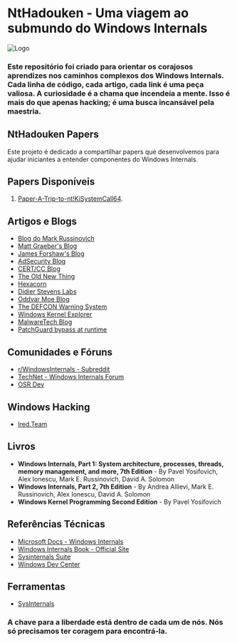 # NtHadouken - Uma viagem ao submundo do Windows Internals
![Logo](https://imgur.com/a/IP7DuB6)
### Este repositório foi criado para orientar os corajosos aprendizes nos caminhos complexos dos Windows Internals. Cada linha de código, cada artigo, cada link é uma peça valiosa. A curiosidade é a chama que incendeia a mente. Isso é mais do que apenas hacking; é uma busca incansável pela maestria.

## NtHadouken Papers

Este projeto é dedicado a compartilhar papers que desenvolvemos para ajudar iniciantes a entender componentes do Windows Internals. 

## Papers Disponíveis

1. [Paper-A-Trip-to-nt!KiSystemCall64](https://github.com/lnt2eh/NtHadouken/blob/main/Papers/Paper-A-trip-to-nt!KiSystemCall64.pdf).

## Artigos e Blogs

- [Blog do Mark Russinovich](https://techcommunity.microsoft.com/t5/windows-blog-archive/bg-p/WindowsInsidersBlog)
- [Matt Graeber's Blog](https://posts.specterops.io/@mattifestation)
- [James Forshaw's Blog](https://tyranidslair.blogspot.com/)
- [AdSecurity Blog](https://adsecurity.org/)
- [CERT/CC Blog](https://insights.sei.cmu.edu/authors/will-dormann/)
- [The Old New Thing](https://devblogs.microsoft.com/oldnewthing/)
- [Hexacorn](https://www.hexacorn.com/blog/)
- [Didier Stevens Labs](https://blog.didierstevens.com/)
- [Oddvar Moe Blog](https://oddvar.moe/)
- [The DEFCON Warning System](https://www.defconwarningsystem.com/)
- [Windows Kernel Explorer](https://blog.xpnsec.com/)
- [MalwareTech Blog](https://www.malwaretech.com/)
- [PatchGuard bypass at runtime](https://hexderef.com/patchguard-bypass)

## Comunidades e Fóruns

- [r/WindowsInternals - Subreddit](https://www.reddit.com/r/WindowsInternals/)
- [TechNet - Windows Internals Forum](https://social.technet.microsoft.com/Forums/en-US/home?category=windowsinternals)
- [OSR Dev](https://community.osr.com/)
  
## Windows Hacking
- [Ired.Team](https://www.ired.team)

## Livros
- **Windows Internals, Part 1: System architecture, processes, threads, memory management, and more, 7th Edition** - By Pavel Yosifovich, Alex Ionescu, Mark E. Russinovich, David A. Solomon
- **Windows Internals, Part 2, 7th Edition** - By Andrea Allievi, Mark E. Russinovich, Alex Ionescu, David A. Solomon
- **Windows Kernel Programming Second Edition** - By Pavel Yosifovich
  
## Referências Técnicas
- [Microsoft Docs - Windows Internals](https://docs.microsoft.com/en-us/windows/win32/sysinfo/about-windows-internals)
- [Windows Internals Book - Official Site](https://www.microsoftpressstore.com/store/windows-internals-9780134855334)
- [Sysinternals Suite](https://docs.microsoft.com/en-us/sysinternals/)
- [Windows Dev Center](https://developer.microsoft.com/en-us/windows)

## Ferramentas
- [SysInternals](https://learn.microsoft.com/en-us/sysinternals/)
  
### A chave para a liberdade está dentro de cada um de nós. Nós só precisamos ter coragem para encontrá-la.
